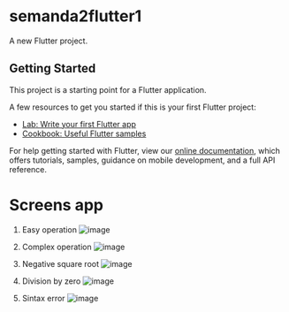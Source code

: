 # semanda2flutter1

A new Flutter project.

## Getting Started

This project is a starting point for a Flutter application.

A few resources to get you started if this is your first Flutter project:

- [Lab: Write your first Flutter app](https://flutter.dev/docs/get-started/codelab)
- [Cookbook: Useful Flutter samples](https://flutter.dev/docs/cookbook)

For help getting started with Flutter, view our
[online documentation](https://flutter.dev/docs), which offers tutorials,
samples, guidance on mobile development, and a full API reference.


# Screens app

1. Easy operation
![image](https://user-images.githubusercontent.com/17111779/133956504-7d43ae02-95d5-4c7f-9711-dc3abd51ab52.png)

2. Complex operation
![image](https://user-images.githubusercontent.com/17111779/133956586-6724cf8e-1eee-41f5-ba6a-044c98874a19.png)

3. Negative square root
![image](https://user-images.githubusercontent.com/17111779/133956622-41b50373-cb2a-4582-bc48-810ca748d306.png)

4. Division by zero
![image](https://user-images.githubusercontent.com/17111779/133956658-4961fe83-9a77-4f6f-9336-20b5986caa5f.png)

5. Sintax error
![image](https://user-images.githubusercontent.com/17111779/133956681-4a263a25-a9c7-48e4-a779-eeec6e630d90.png)
